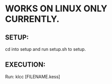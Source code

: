 # WORKS ON LINUX ONLY CURRENTLY.


## SETUP:

cd into setup and run setup.sh to setup.


## EXECUTION:

Run: klcc [FILENAME.kess]
